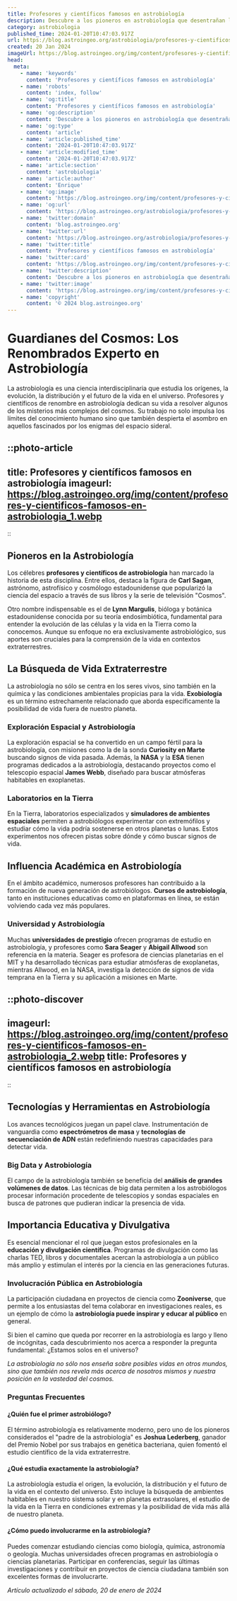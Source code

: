 ```yaml
---
title: Profesores y científicos famosos en astrobiología
description: Descubre a los pioneros en astrobiología que desentrañan los secretos del universo y la vida más allá de la Tierra. Inspiración pura.
category: astrobiologia
published_time: 2024-01-20T10:47:03.917Z
url: https://blog.astroingeo.org/astrobiologia/profesores-y-cientificos-famosos-en-astrobiologia
created: 20 Jan 2024
imageUrl: https://blog.astroingeo.org/img/content/profesores-y-cientificos-famosos-en-astrobiologia_1.webp
head:
  meta:
    - name: 'keywords'
      content: 'Profesores y científicos famosos en astrobiología'
    - name: 'robots'
      content: 'index, follow'
    - name: 'og:title'
      content: 'Profesores y científicos famosos en astrobiología'
    - name: 'og:description'
      content: 'Descubre a los pioneros en astrobiología que desentrañan los secretos del universo y la vida más allá de la Tierra. Inspiración pura.'
    - name: 'og:type'
      content: 'article'
    - name: 'article:published_time'
      content: '2024-01-20T10:47:03.917Z'
    - name: 'article:modified_time'
      content: '2024-01-20T10:47:03.917Z'
    - name: 'article:section'
      content: 'astrobiologia'
    - name: 'article:author'
      content: 'Enrique'
    - name: 'og:image'
      content: 'https://blog.astroingeo.org/img/content/profesores-y-cientificos-famosos-en-astrobiologia_1.webp'
    - name: 'og:url'
      content: 'https://blog.astroingeo.org/astrobiologia/profesores-y-cientificos-famosos-en-astrobiologia'
    - name: 'twitter:domain'
      content: 'blog.astroingeo.org'
    - name: 'twitter:url'
      content: 'https://blog.astroingeo.org/astrobiologia/profesores-y-cientificos-famosos-en-astrobiologia'
    - name: 'twitter:title'
      content: 'Profesores y científicos famosos en astrobiología'
    - name: 'twitter:card'
      content: 'https://blog.astroingeo.org/img/content/profesores-y-cientificos-famosos-en-astrobiologia_1.webp'
    - name: 'twitter:description'
      content: 'Descubre a los pioneros en astrobiología que desentrañan los secretos del universo y la vida más allá de la Tierra. Inspiración pura.'
    - name: 'twitter:image'
      content: 'https://blog.astroingeo.org/img/content/profesores-y-cientificos-famosos-en-astrobiologia_1.webp'
    - name: 'copyright'
      content: '© 2024 blog.astroingeo.org'
---
```

# Guardianes del Cosmos: Los Renombrados Experto en Astrobiología

La astrobiología es una ciencia interdisciplinaria que estudia los orígenes, la evolución, la distribución y el futuro de la vida en el universo. Profesores y científicos de renombre en astrobiología dedican su vida a resolver algunos de los misterios más complejos del cosmos. Su trabajo no solo impulsa los límites del conocimiento humano sino que también despierta el asombro en aquellos fascinados por los enigmas del espacio sideral.


::photo-article
---
title: Profesores y científicos famosos en astrobiología
imageurl: https://blog.astroingeo.org/img/content/profesores-y-cientificos-famosos-en-astrobiologia_1.webp
---
::



## Pioneros en la Astrobiología
Los célebres **profesores y científicos de astrobiología** han marcado la historia de esta disciplina. Entre ellos, destaca la figura de **Carl Sagan**, astrónomo, astrofísico y cosmólogo estadounidense que popularizó la ciencia del espacio a través de sus libros y la serie de televisión "Cosmos".

Otro nombre indispensable es el de **Lynn Margulis**, bióloga y botánica estadounidense conocida por su teoría endosimbiótica, fundamental para entender la evolución de las células y la vida en la Tierra como la conocemos. Aunque su enfoque no era exclusivamente astrobiológico, sus aportes son cruciales para la comprensión de la vida en contextos extraterrestres.

## La Búsqueda de Vida Extraterrestre
La astrobiología no sólo se centra en los seres vivos, sino también en la química y las condiciones ambientales propicias para la vida. **Exobiología** es un término estrechamente relacionado que aborda específicamente la posibilidad de vida fuera de nuestro planeta.

### Exploración Espacial y Astrobiología
La exploración espacial se ha convertido en un campo fértil para la astrobiología, con misiones como la de la sonda **Curiosity en Marte** buscando signos de vida pasada. Además, la **NASA** y la **ESA** tienen programas dedicados a la astrobiología, destacando proyectos como el telescopio espacial **James Webb**, diseñado para buscar atmósferas habitables en exoplanetas.

### Laboratorios en la Tierra
En la Tierra, laboratorios especializados y **simuladores de ambientes espaciales** permiten a astrobiólogos experimentar con extremófilos y estudiar cómo la vida podría sostenerse en otros planetas o lunas. Estos experimentos nos ofrecen pistas sobre dónde y cómo buscar signos de vida.

## Influencia Académica en Astrobiología
En el ámbito académico, numerosos profesores han contribuido a la formación de nueva generación de astrobiólogos. **Cursos de astrobiología**, tanto en instituciones educativas como en plataformas en línea, se están volviendo cada vez más populares.

### Universidad y Astrobiología
Muchas **universidades de prestigio** ofrecen programas de estudio en astrobiología, y profesores como **Sara Seager** y **Abigail Allwood** son referencia en la materia. Seager es profesora de ciencias planetarias en el MIT y ha desarrollado técnicas para estudiar atmósferas de exoplanetas, mientras Allwood, en la NASA, investiga la detección de signos de vida temprana en la Tierra y su aplicación a misiones en Marte.


::photo-discover
---
imageurl: https://blog.astroingeo.org/img/content/profesores-y-cientificos-famosos-en-astrobiologia_2.webp
title: Profesores y científicos famosos en astrobiología
---
::



## Tecnologías y Herramientas en Astrobiología
Los avances tecnológicos juegan un papel clave. Instrumentación de vanguardia como **espectrómetros de masa** y **tecnologías de secuenciación de ADN** están redefiniendo nuestras capacidades para detectar vida.

### Big Data y Astrobiología
El campo de la astrobiología también se beneficia del **análisis de grandes volúmenes de datos**. Las técnicas de big data permiten a los astrobiólogos procesar información procedente de telescopios y sondas espaciales en busca de patrones que pudieran indicar la presencia de vida.

## Importancia Educativa y Divulgativa
Es esencial mencionar el rol que juegan estos profesionales en la **educación y divulgación científica**. Programas de divulgación como las charlas TED, libros y documentales acercan la astrobiología a un público más amplio y estimulan el interés por la ciencia en las generaciones futuras.

### Involucración Pública en Astrobiología
La participación ciudadana en proyectos de ciencia como **Zooniverse**, que permite a los entusiastas del tema colaborar en investigaciones reales, es un ejemplo de cómo la **astrobiología puede inspirar y educar al público** en general.

Si bien el camino que queda por recorrer en la astrobiología es largo y lleno de incógnitas, cada descubrimiento nos acerca a responder la pregunta fundamental: ¿Estamos solos en el universo?

*La astrobiología no sólo nos enseña sobre posibles vidas en otros mundos, sino que también nos revela más acerca de nosotros mismos y nuestra posición en la vastedad del cosmos.*

### Preguntas Frecuentes

#### ¿Quién fue el primer astrobiólogo?
El término astrobiología es relativamente moderno, pero uno de los pioneros considerados el "padre de la astrobiología" es **Joshua Lederberg**, ganador del Premio Nobel por sus trabajos en genética bacteriana, quien fomentó el estudio científico de la vida extraterrestre.

#### ¿Qué estudia exactamente la astrobiología?
La astrobiología estudia el origen, la evolución, la distribución y el futuro de la vida en el contexto del universo. Esto incluye la búsqueda de ambientes habitables en nuestro sistema solar y en planetas extrasolares, el estudio de la vida en la Tierra en condiciones extremas y la posibilidad de vida más allá de nuestro planeta.

#### ¿Cómo puedo involucrarme en la astrobiología?
Puedes comenzar estudiando ciencias como biología, química, astronomía o geología. Muchas universidades ofrecen programas en astrobiología o ciencias planetarias. Participar en conferencias, seguir las últimas investigaciones y contribuir en proyectos de ciencia ciudadana también son excelentes formas de involucrarte.

_Artículo actualizado el sábado, 20 de enero de 2024_